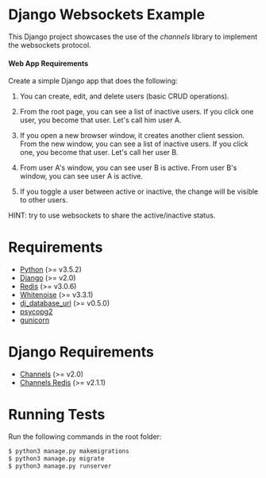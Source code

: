 # Django Websockets Example

This Django project showcases the use of the *channels* library to implement the websockets protocol.

#### Web App Requirements

Create a simple Django app that does the following:

1) You can create, edit, and delete users (basic CRUD operations).

2) From the root page, you can see a list of inactive users. 
    If you click one user, you become that user. 
    Let's call him user A.

3) If you open a new browser window, it creates another client session. 
    From the new window, you can see a list of inactive users. 
    If you click one, you become that user. Let's call her user B.

4) From user A's window, you can see user B is active. 
    From user B's window, you can see user A is active.

5) If you toggle a user between active or inactive, 
    the change will be visible to other users.

HINT: try to use websockets to share the active/inactive status.

# Requirements

- [Python](https://www.python.org/) (>= v3.5.2)
- [Django](https://www.djangoproject.com/) (>= v2.0)
- [Redis](https://redis.io/topics/quickstart) (>= v3.0.6)
- [Whitenoise](http://whitenoise.evans.io/en/stable/) (>= v3.3.1)
- [dj_database_url](https://github.com/kennethreitz/dj-database-url) (>= v0.5.0)
- [psycopg2](http://initd.org/psycopg/)
- [gunicorn](http://docs.gunicorn.org/en/stable/install.html)


# Django Requirements

- [Channels](https://channels.readthedocs.io/en/latest/index.html) (>= v2.0)
- [Channels Redis](https://github.com/django/channels_redis) (>= v2.1.1)


# Running Tests

Run the following commands in the root folder:

```sh
$ python3 manage.py makemigrations
$ python3 manage.py migrate
$ python3 manage.py runserver
```


